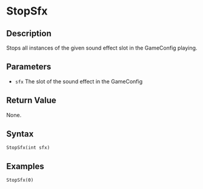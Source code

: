 # StopSfx

## Description
Stops all instances of the given sound effect slot in the GameConfig playing.

## Parameters

- `sfx`
The slot of the sound effect in the GameConfig

## Return Value
None.

## Syntax
```
StopSfx(int sfx)
```

## Examples
```
StopSfx(0)
```